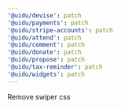 ```yaml
---
'@uidu/devise': patch
'@uidu/payments': patch
'@uidu/stripe-accounts': patch
'@uidu/attend': patch
'@uidu/comment': patch
'@uidu/donate': patch
'@uidu/propose': patch
'@uidu/tax-reminder': patch
'@uidu/widgets': patch
---
```


Remove swiper css
